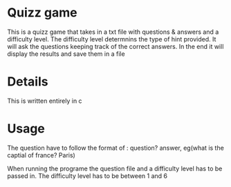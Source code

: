 # Quizz game
This is a quizz game that takes in a txt file with questions & answers and a difficulty level. The difficulty level determnins the type of hint provided. It will ask the questions keeping track of the correct answers. In the end it will display the results and save them in a file

# Details
This is written entirely in c

# Usage
The question have to follow the format of : question? answer, eg(what is the captial of france? Paris)

When running the programe the question file and a difficulty level has to be passed in. The difficulty level has to be between 1 and 6
